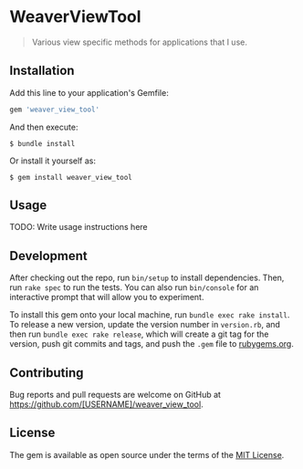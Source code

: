 # WeaverViewTool

> Various view specific methods for applications that I use.

## Installation

Add this line to your application's Gemfile:

```ruby
gem 'weaver_view_tool'
```

And then execute:

    $ bundle install

Or install it yourself as:

    $ gem install weaver_view_tool

## Usage

TODO: Write usage instructions here

## Development

After checking out the repo, run `bin/setup` to install dependencies. Then, run `rake spec` to run the tests. You can also run `bin/console` for an interactive prompt that will allow you to experiment.

To install this gem onto your local machine, run `bundle exec rake install`. To release a new version, update the version number in `version.rb`, and then run `bundle exec rake release`, which will create a git tag for the version, push git commits and tags, and push the `.gem` file to [rubygems.org](https://rubygems.org).

## Contributing

Bug reports and pull requests are welcome on GitHub at https://github.com/[USERNAME]/weaver_view_tool.


## License

The gem is available as open source under the terms of the [MIT License](https://opensource.org/licenses/MIT).
